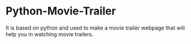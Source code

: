# Python-Movie-Trailer 
It is based on python and used to make a movie trailer webpage that will help you in watching movie trailers.
